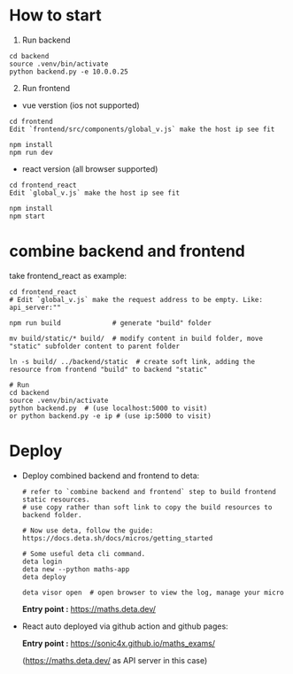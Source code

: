 

# How to start #
1. Run backend
```
cd backend
source .venv/bin/activate
python backend.py -e 10.0.0.25
```
2. Run frontend

- vue verstion  (ios not supported)


```
cd frontend
Edit `frontend/src/components/global_v.js` make the host ip see fit

npm install
npm run dev
```

- react version (all browser supported)


```
cd frontend_react
Edit `global_v.js` make the host ip see fit

npm install
npm start
```

# combine backend and frontend
take frontend_react as example:
```
cd frontend_react
# Edit `global_v.js` make the request address to be empty. Like: api_server:""

npm run build             # generate "build" folder

mv build/static/* build/  # modify content in build folder, move "static" subfolder content to parent folder

ln -s build/ ../backend/static  # create soft link, adding the resource from frontend "build" to backend "static"

# Run
cd backend
source .venv/bin/activate
python backend.py  # (use localhost:5000 to visit)
or python backend.py -e ip # (use ip:5000 to visit)
```

# Deploy #
- Deploy combined backend and frontend to deta:
    ```
    # refer to `combine backend and frontend` step to build frontend static resources.
    # use copy rather than soft link to copy the build resources to backend folder.

    # Now use deta, follow the guide: 
    https://docs.deta.sh/docs/micros/getting_started
    ```
    ```
    # Some useful deta cli command.
    deta login
    deta new --python maths-app
    deta deploy

    deta visor open  # open browser to view the log, manage your micro
    ```

    **Entry point :**  https://maths.deta.dev/

- React auto deployed via github action and github pages:

    **Entry point :** https://sonic4x.github.io/maths_exams/

    (https://maths.deta.dev/ as API server in this case)
